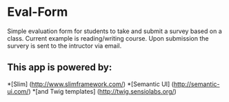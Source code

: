 # Eval-Form
Simple evaluation form for students to take and submit a survey based on a class.
Current example is reading/writing course.
Upon submission the survery is sent to the intructor via email.

## This app is powered by:
*[Slim] (http://www.slimframework.com/)
*[Semantic UI] (http://semantic-ui.com/)
*[and Twig templates] (http://twig.sensiolabs.org/)
